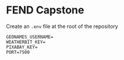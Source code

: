 # FEND Capstone

Create an `.env` file at the root of the repository

```
GEONAMES_USERNAME=
WEATHERBIT_KEY=
PIXABAY_KEY=
PORT=7500
```
